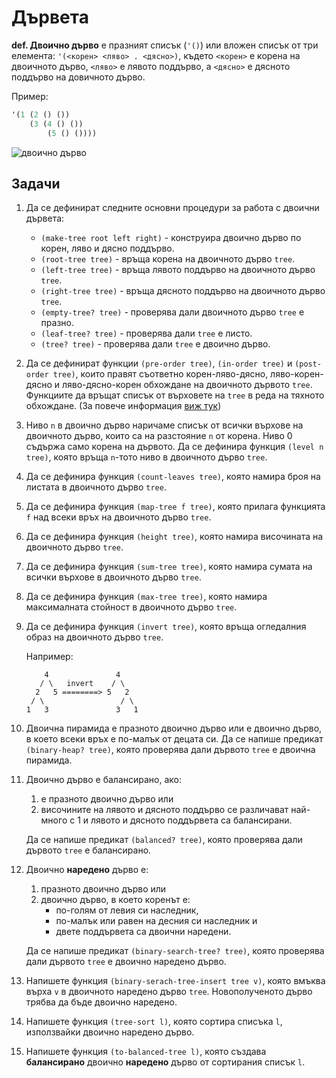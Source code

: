 Дървета
=======

**def. Двоично дърво** е празният списък (`'()`) или вложен списък от три
елемента: `'(<корен> <ляво> . <дясно>)`, където `<корен>` е корена на двоичното
дърво, `<ляво>` е лявото поддърво, а `<дясно>` е дясното поддърво на довичното
дърво.

Пример:
```scheme
'(1 (2 () ())
    (3 (4 () ())
        (5 () ())))
```

![двоично дърво](images/binary-tree.png)

Задачи
------

1. Да се дефинират следните основни процедури за работа с двоични дървета:
    - `(make-tree root left right)` - конструира двоично дърво по корен,
ляво и дясно поддърво.
    - `(root-tree tree)` - връща корена на двоичното дърво `tree`.
    - `(left-tree tree)` - връща лявото поддърво на двоичното дърво `tree`.
    - `(right-tree tree)` - връща дясното поддърво на двоичното дърво `tree`.
    - `(empty-tree? tree)` - проверява дали двоичното дърво `tree` е празно.
    - `(leaf-tree? tree)` - проверява дали `tree` е листо.
    - `(tree? tree)` - проверява дали `tree` е двоично дърво.

1. Да се дефинират функции `(pre-order tree)`, `(in-order tree)` и
`(post-order tree)`, които правят съответно корен-ляво-дясно,
ляво-корен-дясно и ляво-дясно-корен обхождане на двоичното дървото `tree`.
Функциите да връщат списък от върховете на `tree` в реда на тяхното обхождане. (За повече информация [виж тук](https://en.wikipedia.org/wiki/Tree_traversal#Pre-order,_NLR))

1. Ниво `n` в двоично дърво наричаме списък от всички върхове на
двоичното дърво, които са на разстояние `n` от корена. Ниво 0 съдържа само
корена на дървото. Да се дефинира функция `(level n tree)`, която връща `n`-тото
ниво в двоичното дърво `tree`.

1. Да се дефинира функция `(count-leaves tree)`, която намира броя на листата
в двоичното дърво `tree`.

1. Да се дефинира функция `(map-tree f tree)`, която прилага функцията `f` над
всеки връх на двоичното дърво `tree`.

1. Да се дефинира функция `(height tree)`, която
намира височината на двоичното дърво `tree`.

1. Да се дефинира функция `(sum-tree tree)`, която
намира сумата на всички върхове в двоичното дърво `tree`.

1. Да се дефинира функция `(max-tree tree)`, която
намира максималната стойност в двоичното дърво `tree`.

1. Да се дефинира функция `(invert tree)`, която
връща огледалния образ на двоичното дърво `tree`.

    Например:
    ```
        4               4
       / \   invert    / \
      2   5 ========> 5   2
     / \                 / \
    1   3               3   1
    ```

1. Двоична пирамида е празното двоично дърво или е двоично дърво, в което всеки
връх е по-малък от децата си. Да се напише предикат `(binary-heap? tree)`, която
проверява дали дървото `tree` е двоична пирамида.

1. Двоично дърво е балансирано, ако:
    1. е празното двоично дърво или
    2. височините на лявото и дясното поддърво се различават най-много с 1 и
    лявото и дясното поддървета са балансирани.

    Да се напише предикат `(balanced? tree)`, която
    проверява дали дървото `tree` е балансирано.

1. Двоично **наредено** дърво е:
   1. празното двоично дърво или
   2. двоично дърво, в което коренът е:
      - по-голям от левия си наследник,
      - по-малък или равен на десния си наследник и
      - двете поддървета са двоични наредени.

    Да се напише предикат `(binary-search-tree? tree)`, която
    проверява дали дървото `tree` е двоично наредено дърво.

1. Напишете функция `(binary-serach-tree-insert tree v)`, която
вмъква върха `v` в двоичното наредено дърво `tree`.
Новополученото дърво трябва да бъде двоично наредено.

1. Напишете функция `(tree-sort l)`, която сортира списъка `l`, използвайки
двоично наредено дърво.

1. Напишете функция `(to-balanced-tree l)`, която създава
**балансирано** двоично **наредено** дърво от сортирания списък `l`.
